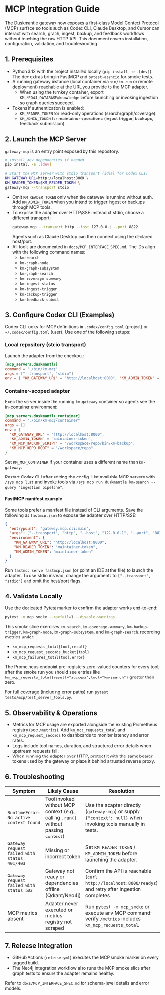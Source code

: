 # MCP Integration Guide

The Duskmantle gateway now exposes a first-class Model Context Protocol (MCP) surface so tools such as Codex CLI, Claude Desktop, and Cursor can interact with search, graph, ingest, backup, and feedback workflows without touching the raw HTTP API. This document covers installation, configuration, validation, and troubleshooting.

## 1. Prerequisites
- Python 3.12 with the project installed locally (`pip install -e .[dev]`). The dev extras bring in FastMCP and `pytest-asyncio` for smoke tests.
- A running gateway instance (local container via `bin/km-run` or remote deployment) reachable at the URL you provide to the MCP adapter.
  - When using the turnkey container, export `KM_NEO4J_DATABASE=knowledge` before launching or invoking ingestion so graph queries succeed.
- Tokens if authentication is enabled:
  - `KM_READER_TOKEN` for read-only operations (search/graph/coverage).
  - `KM_ADMIN_TOKEN` for maintainer operations (ingest trigger, backups, feedback submission).

## 2. Launch the MCP Server
`gateway-mcp` is an entry point exposed by this repository.

```bash
# Install dev dependencies if needed
pip install -e .[dev]

# Start the MCP server with stdio transport (ideal for Codex CLI)
KM_GATEWAY_URL=http://localhost:8000 \
KM_READER_TOKEN=$KM_READER_TOKEN \
gateway-mcp --transport stdio
```

- Omit `KM_READER_TOKEN` only when the gateway is running without auth. Add `KM_ADMIN_TOKEN` when you intend to trigger ingest or backups through MCP tools.
- To expose the adapter over HTTP/SSE instead of stdio, choose a different transport:
  ```bash
  gateway-mcp --transport http --host 127.0.0.1 --port 8822
  ```
  Agents such as Claude Desktop can then connect using the declared host/port.
- All tools are documented in `docs/MCP_INTERFACE_SPEC.md`. The IDs align with the following command names:
  - `km-search`
  - `km-graph-node`
  - `km-graph-subsystem`
  - `km-graph-search`
  - `km-coverage-summary`
  - `km-ingest-status`
  - `km-ingest-trigger`
  - `km-backup-trigger`
  - `km-feedback-submit`

## 3. Configure Codex CLI (Examples)
Codex CLI looks for MCP definitions in `.codex/config.toml` (project) or `~/.codex/config.toml` (user). Use one of the following setups:

### Local repository (stdio transport)
Launch the adapter from the checkout:

```toml
[mcp_servers.duskmantle]
command = "./bin/km-mcp"
args = ["--transport", "stdio"]
env = { "KM_GATEWAY_URL" = "http://localhost:8000", "KM_ADMIN_TOKEN" = "maintainer-token" }
```

### Container-scoped adapter
Exec the server inside the running `km-gateway` container so agents see the in-container environment:

```toml
[mcp_servers.duskmantle_container]
command = "./bin/km-mcp-container"
args = []
env = {
  "KM_GATEWAY_URL" = "http://localhost:8000",
  "KM_ADMIN_TOKEN" = "maintainer-token",
  "KM_MCP_BACKUP_SCRIPT" = "/workspace/repo/bin/km-backup",
  "KM_MCP_REPO_ROOT" = "/workspace/repo"
}
```

Set `KM_MCP_CONTAINER` if your container uses a different name than `km-gateway`.

Restart Codex CLI after editing the config. List available MCP servers with `/sys mcp list` and invoke tools via `/sys mcp run duskmantle km-search --query "ingestion pipeline"`.

#### FastMCP manifest example

Some tools prefer a manifest file instead of CLI arguments. Save the following as `fastmcp.json` to expose the adapter over HTTP/SSE:

```json
{
  "entrypoint": "gateway.mcp.cli:main",
  "args": ["--transport", "http", "--host", "127.0.0.1", "--port", "8822"],
  "environment": {
    "KM_GATEWAY_URL": "http://localhost:8000",
    "KM_READER_TOKEN": "maintainer-token",
    "KM_ADMIN_TOKEN": "maintainer-token"
  }
}
```

Run `fastmcp serve fastmcp.json` (or point an IDE at the file) to launch the adapter. To use stdio instead, change the arguments to `["--transport", "stdio"]` and omit the host/port flags.

## 4. Validate Locally
Use the dedicated Pytest marker to confirm the adapter works end-to-end:

```bash
pytest -m mcp_smoke --maxfail=1 --disable-warnings
```

This smoke slice exercises `km-search`, `km-coverage-summary`, `km-backup-trigger`, `km-graph-node`, `km-graph-subsystem`, and `km-graph-search`, recording metrics under:
- `km_mcp_requests_total{tool,result}`
- `km_mcp_request_seconds_bucket{tool}`
- `km_mcp_failures_total{tool,error}`

The Prometheus endpoint pre-registers zero-valued counters for every tool; after the smoke run you should see entries like `km_mcp_requests_total{result="success",tool="km-search"}` greater than zero.

For full coverage (including error paths) run `pytest tests/mcp/test_server_tools.py`.

## 5. Observability & Operations
- Metrics for MCP usage are exported alongside the existing Prometheus registry (see `/metrics`). Add `km_mcp_requests_total` and `km_mcp_request_seconds` to dashboards to monitor latency and error rates.
- Logs include tool names, duration, and structured error details when upstream requests fail.
- When running the adapter over HTTP, protect it with the same bearer tokens used by the gateway or place it behind a trusted reverse proxy.

## 6. Troubleshooting
| Symptom | Likely Cause | Resolution |
| --- | --- | --- |
| `RuntimeError: No active context found` | Tool invoked without MCP context (e.g., calling `.run()` without passing `context`) | Use the adapter directly (`gateway-mcp`) or supply `{"context": null}` when invoking tools manually in tests. |
| `Gateway request failed with status 401/403` | Missing or incorrect token | Set `KM_READER_TOKEN` / `KM_ADMIN_TOKEN` before launching the adapter. |
| `Gateway request failed with status 503` | Gateway not ready or dependencies offline (Qdrant/Neo4j) | Confirm the API is reachable (`curl http://localhost:8000/readyz`) and retry after ingestion completes. |
| MCP metrics absent | Adapter never executed or metrics registry not scraped | Run `pytest -m mcp_smoke` or execute any MCP command; verify `/metrics` includes `km_mcp_requests_total`. |

## 7. Release Integration
- GitHub Actions (`release.yml`) executes the MCP smoke marker on every tagged build.
- The Neo4j integration workflow also runs the MCP smoke slice after graph tests to ensure the adapter remains healthy.

Refer to `docs/MCP_INTERFACE_SPEC.md` for schema-level details and error models.
